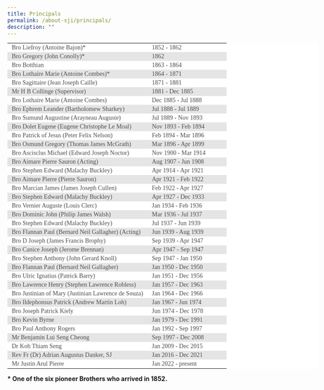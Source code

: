 ```yaml
---
title: Principals
permalink: /about-sji/principals/
description: ""
---
```

<table class="ive_eobj_center iveo_table ives_tab_modern2" style="margin: auto; outline: 0px; padding: 0px; border-collapse: collapse; clear: both; border: none; color: rgb(76, 75, 75); font-family: Palatino, &quot;Palatino Linotype&quot;, &quot;Palatino LT STD&quot;, &quot;Book Antiqua&quot;, Georgia, serif; font-size: 14px; font-style: normal; font-variant-ligatures: normal; font-variant-caps: normal; font-weight: 400; letter-spacing: normal; orphans: 2; text-align: left; text-transform: none; white-space: normal; widows: 2; word-spacing: 0px; -webkit-text-stroke-width: 0px; background-color: rgb(255, 255, 255); text-decoration-thickness: initial; text-decoration-style: initial; text-decoration-color: initial; width: 707.273px;"><tbody style="margin: 0px; outline: 0px; padding: 0px;"><tr style="margin: 0px; outline: 0px; padding: 0px;"><td style="margin: 0px; outline: 0px; padding: 2px 10px; text-align: left;">Bro Liefroy (Antoine Bajon)*</td><td style="margin: 0px; outline: 0px; padding: 2px 10px; text-align: left; width: 160px;">1852 - 1862</td></tr><tr style="margin: 0px; outline: 0px; padding: 0px; background-color: rgb(229, 229, 229);"><td style="margin: 0px; outline: 0px; padding: 2px 10px; text-align: left;">Bro Gregory (John Conolly)*</td><td style="margin: 0px; outline: 0px; padding: 2px 10px; text-align: left;">1862</td></tr><tr style="margin: 0px; outline: 0px; padding: 0px;"><td style="margin: 0px; outline: 0px; padding: 2px 10px; text-align: left;">Bro Botthian</td><td style="margin: 0px; outline: 0px; padding: 2px 10px; text-align: left;">1863 - 1864</td></tr><tr style="margin: 0px; outline: 0px; padding: 0px; background-color: rgb(229, 229, 229);"><td style="margin: 0px; outline: 0px; padding: 2px 10px; text-align: left;">Bro Lothaire Marie (Antoine Combes)*</td><td style="margin: 0px; outline: 0px; padding: 2px 10px; text-align: left;">1864 - 1871</td></tr><tr style="margin: 0px; outline: 0px; padding: 0px;"><td style="margin: 0px; outline: 0px; padding: 2px 10px; text-align: left;">Bro Sagittaire (Jean Joseph Caille)</td><td style="margin: 0px; outline: 0px; padding: 2px 10px; text-align: left;">1871 - 1881</td></tr><tr style="margin: 0px; outline: 0px; padding: 0px; background-color: rgb(229, 229, 229);"><td style="margin: 0px; outline: 0px; padding: 2px 10px; text-align: left;">Mr H B Collinge (Supervisor)</td><td style="margin: 0px; outline: 0px; padding: 2px 10px; text-align: left;">1881 - Dec 1885</td></tr><tr style="margin: 0px; outline: 0px; padding: 0px;"><td style="margin: 0px; outline: 0px; padding: 2px 10px; text-align: left;">Bro Lothaire Marie (Antoine Combes)</td><td style="margin: 0px; outline: 0px; padding: 2px 10px; text-align: left;">Dec 1885 - Jul 1888</td></tr><tr style="margin: 0px; outline: 0px; padding: 0px; background-color: rgb(229, 229, 229);"><td style="margin: 0px; outline: 0px; padding: 2px 10px; text-align: left;">Bro Ephrem Leander (Bartholomew Sharkey)</td><td style="margin: 0px; outline: 0px; padding: 2px 10px; text-align: left;">Jul 1888 - Jul 1889</td></tr><tr style="margin: 0px; outline: 0px; padding: 0px;"><td style="margin: 0px; outline: 0px; padding: 2px 10px; text-align: left;">Bro Sumund Augustine (Arayneau Auguste)</td><td style="margin: 0px; outline: 0px; padding: 2px 10px; text-align: left;">Jul 1889 - Nov 1893</td></tr><tr style="margin: 0px; outline: 0px; padding: 0px; background-color: rgb(229, 229, 229);"><td style="margin: 0px; outline: 0px; padding: 2px 10px; text-align: left;">Bro Dolet Eugene (Eugene Christophe Le Moal)</td><td style="margin: 0px; outline: 0px; padding: 2px 10px; text-align: left;">Nov 1893 - Feb 1894</td></tr><tr style="margin: 0px; outline: 0px; padding: 0px;"><td style="margin: 0px; outline: 0px; padding: 2px 10px; text-align: left;">Bro Patrick of Jesus (Peter Felix Nelson)</td><td style="margin: 0px; outline: 0px; padding: 2px 10px; text-align: left;">Feb 1894 - Mar 1896</td></tr><tr style="margin: 0px; outline: 0px; padding: 0px; background-color: rgb(229, 229, 229);"><td style="margin: 0px; outline: 0px; padding: 2px 10px; text-align: left;">Bro Osmund Gregory (Thomas James McGrath)</td><td style="margin: 0px; outline: 0px; padding: 2px 10px; text-align: left;">Mar 1896 - Apr 1899</td></tr><tr style="margin: 0px; outline: 0px; padding: 0px;"><td style="margin: 0px; outline: 0px; padding: 2px 10px; text-align: left;">Bro Ascisclus Michael (Edward Joseph Noctor)</td><td style="margin: 0px; outline: 0px; padding: 2px 10px; text-align: left;">Nov 1900 - Mar 1914</td></tr><tr style="margin: 0px; outline: 0px; padding: 0px; background-color: rgb(229, 229, 229);"><td style="margin: 0px; outline: 0px; padding: 2px 10px; text-align: left;">Bro Aimare Pierre Sauron (Acting)</td><td style="margin: 0px; outline: 0px; padding: 2px 10px; text-align: left;">Aug 1907 - Jun 1908</td></tr><tr style="margin: 0px; outline: 0px; padding: 0px;"><td style="margin: 0px; outline: 0px; padding: 2px 10px; text-align: left;">Bro Stephen Edward (Malachy Buckley)</td><td style="margin: 0px; outline: 0px; padding: 2px 10px; text-align: left;">Apr 1914 - Apr 1921</td></tr><tr style="margin: 0px; outline: 0px; padding: 0px; background-color: rgb(229, 229, 229);"><td style="margin: 0px; outline: 0px; padding: 2px 10px; text-align: left;">Bro Aimare Pierre (Pierre Sauron)</td><td style="margin: 0px; outline: 0px; padding: 2px 10px; text-align: left;">Apr 1921 - Feb 1922</td></tr><tr style="margin: 0px; outline: 0px; padding: 0px;"><td style="margin: 0px; outline: 0px; padding: 2px 10px; text-align: left;">Bro Marcian James (James Joseph Cullen)</td><td style="margin: 0px; outline: 0px; padding: 2px 10px; text-align: left;">Feb 1922 - Apr 1927</td></tr><tr style="margin: 0px; outline: 0px; padding: 0px; background-color: rgb(229, 229, 229);"><td style="margin: 0px; outline: 0px; padding: 2px 10px; text-align: left;">Bro Stephen Edward (Malachy Buckley)</td><td style="margin: 0px; outline: 0px; padding: 2px 10px; text-align: left;">Apr 1927 - Dec 1933</td></tr><tr style="margin: 0px; outline: 0px; padding: 0px;"><td style="margin: 0px; outline: 0px; padding: 2px 10px; text-align: left;">Bro Vernier Auguste (Louis Clerc)</td><td style="margin: 0px; outline: 0px; padding: 2px 10px; text-align: left;">Jan 1934 - Feb 1936</td></tr><tr style="margin: 0px; outline: 0px; padding: 0px; background-color: rgb(229, 229, 229);"><td style="margin: 0px; outline: 0px; padding: 2px 10px; text-align: left;">Bro Dominic John (Philip James Walsh)</td><td style="margin: 0px; outline: 0px; padding: 2px 10px; text-align: left;">Mar 1936 - Jul 1937</td></tr><tr style="margin: 0px; outline: 0px; padding: 0px;"><td style="margin: 0px; outline: 0px; padding: 2px 10px; text-align: left;">Bro Stephen Edward (Malachy Buckley)</td><td style="margin: 0px; outline: 0px; padding: 2px 10px; text-align: left;">Jul 1937 - Jun 1939</td></tr><tr style="margin: 0px; outline: 0px; padding: 0px; background-color: rgb(229, 229, 229);"><td style="margin: 0px; outline: 0px; padding: 2px 10px; text-align: left;">Bro Flannan Paul (Bernard Neil Gallagher) (Acting)</td><td style="margin: 0px; outline: 0px; padding: 2px 10px; text-align: left;">Jun 1939 - Aug 1939</td></tr><tr style="margin: 0px; outline: 0px; padding: 0px;"><td style="margin: 0px; outline: 0px; padding: 2px 10px; text-align: left;">Bro D Joseph (James Francis Brophy)</td><td style="margin: 0px; outline: 0px; padding: 2px 10px; text-align: left;">Sep 1939 - Apr 1947</td></tr><tr style="margin: 0px; outline: 0px; padding: 0px; background-color: rgb(229, 229, 229);"><td style="margin: 0px; outline: 0px; padding: 2px 10px; text-align: left;">Bro Canice Joseph (Jerome Brennan)</td><td style="margin: 0px; outline: 0px; padding: 2px 10px; text-align: left;">Apr 1947 - Sep 1947</td></tr><tr style="margin: 0px; outline: 0px; padding: 0px;"><td style="margin: 0px; outline: 0px; padding: 2px 10px; text-align: left;">Bro Stephen Anthony (John Gerard Knoll)</td><td style="margin: 0px; outline: 0px; padding: 2px 10px; text-align: left;">Sep 1947 - Jan 1950</td></tr><tr style="margin: 0px; outline: 0px; padding: 0px; background-color: rgb(229, 229, 229);"><td style="margin: 0px; outline: 0px; padding: 2px 10px; text-align: left;">Bro Flannan Paul (Bernard Neil Gallagher)</td><td style="margin: 0px; outline: 0px; padding: 2px 10px; text-align: left;">Jan 1950 - Dec 1950</td></tr><tr style="margin: 0px; outline: 0px; padding: 0px;"><td style="margin: 0px; outline: 0px; padding: 2px 10px; text-align: left;">Bro Ulric Ignatius (Patrick Barry)</td><td style="margin: 0px; outline: 0px; padding: 2px 10px; text-align: left;">Jan 1951 - Dec 1956</td></tr><tr style="margin: 0px; outline: 0px; padding: 0px; background-color: rgb(229, 229, 229);"><td style="margin: 0px; outline: 0px; padding: 2px 10px; text-align: left;">Bro Lawrence Henry (Stephen Lawrence Robless)</td><td style="margin: 0px; outline: 0px; padding: 2px 10px; text-align: left;">Jan 1957 - Dec 1963</td></tr><tr style="margin: 0px; outline: 0px; padding: 0px;"><td style="margin: 0px; outline: 0px; padding: 2px 10px; text-align: left;">Bro Justinian of Mary (Justinian Lawrence de Souza)</td><td style="margin: 0px; outline: 0px; padding: 2px 10px; text-align: left;">Jan 1964 - Dec 1966</td></tr><tr style="margin: 0px; outline: 0px; padding: 0px; background-color: rgb(229, 229, 229);"><td style="margin: 0px; outline: 0px; padding: 2px 10px; text-align: left;">Bro Ildephonsus Patrick (Andrew Martin Loh)</td><td style="margin: 0px; outline: 0px; padding: 2px 10px; text-align: left;">Jan 1967 - Jun 1974</td></tr><tr style="margin: 0px; outline: 0px; padding: 0px;"><td style="margin: 0px; outline: 0px; padding: 2px 10px; text-align: left;">Bro Joseph Patrick Kiely</td><td style="margin: 0px; outline: 0px; padding: 2px 10px; text-align: left;">Jun 1974 - Dec 1978</td></tr><tr style="margin: 0px; outline: 0px; padding: 0px; background-color: rgb(229, 229, 229);"><td style="margin: 0px; outline: 0px; padding: 2px 10px; text-align: left;">Bro Kevin Byrne</td><td style="margin: 0px; outline: 0px; padding: 2px 10px; text-align: left;">Jan 1979 - Dec 1991</td></tr><tr style="margin: 0px; outline: 0px; padding: 0px;"><td style="margin: 0px; outline: 0px; padding: 2px 10px; text-align: left;">Bro Paul Anthony Rogers</td><td style="margin: 0px; outline: 0px; padding: 2px 10px; text-align: left;">Jan 1992 - Sep 1997</td></tr><tr style="margin: 0px; outline: 0px; padding: 0px; background-color: rgb(229, 229, 229);"><td style="margin: 0px; outline: 0px; padding: 2px 10px; text-align: left;">Mr Benjamin Lui Seng Cheong</td><td style="margin: 0px; outline: 0px; padding: 2px 10px; text-align: left;">Sep 1997 - Dec 2008</td></tr><tr style="margin: 0px; outline: 0px; padding: 0px;"><td style="margin: 0px; outline: 0px; padding: 2px 10px; text-align: left;">Dr Koh Thiam Seng</td><td style="margin: 0px; outline: 0px; padding: 2px 10px; text-align: left;">Jan 2009 - Dec 2015</td></tr><tr style="margin: 0px; outline: 0px; padding: 0px; background-color: rgb(229, 229, 229);"><td style="margin: 0px; outline: 0px; padding: 2px 10px; text-align: left;">Rev Fr (Dr) Adrian Augustus Danker, SJ</td><td style="margin: 0px; outline: 0px; padding: 2px 10px; text-align: left;">Jan 2016 - Dec 2021</td></tr><tr style="margin: 0px; outline: 0px; padding: 0px;"><td style="margin: 0px; outline: 0px; padding: 2px 10px; text-align: left;">Mr&nbsp;Justin Arul Pierre&nbsp;</td><td style="margin: 0px; outline: 0px; padding: 2px 10px; text-align: left;">Jan 2022 - present</td></tr></tbody></table>

  

**\* One of the six pioneer Brothers who arrived in 1852.**